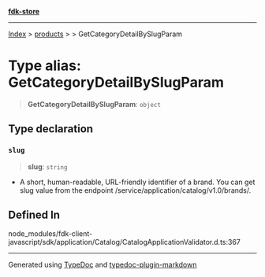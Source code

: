 [**fdk-store**](../../../README.md)
***

[Index](../../../API.md) > [products](../../README.md) > [<internal>](../README.md) > GetCategoryDetailBySlugParam

# Type alias: GetCategoryDetailBySlugParam

> **GetCategoryDetailBySlugParam**: `object`

## Type declaration

### `slug`

> **slug**: `string`

- A short, human-readable, URL-friendly identifier of
a brand. You can get slug value from the endpoint
/service/application/catalog/v1.0/brands/.

## Defined In

node\_modules/fdk-client-javascript/sdk/application/Catalog/CatalogApplicationValidator.d.ts:367

***
Generated using [TypeDoc](https://typedoc.org/) and [typedoc-plugin-markdown](https://www.npmjs.com/package/typedoc-plugin-markdown)
